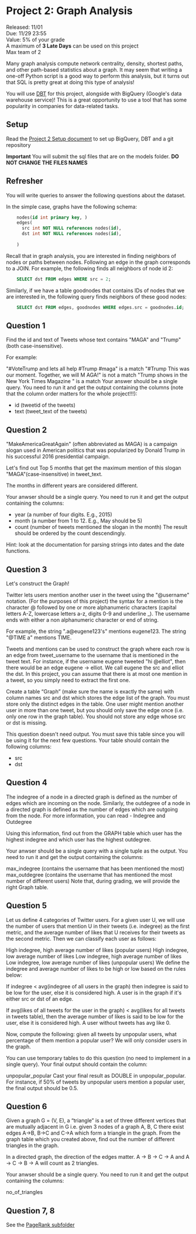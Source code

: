 # Project 2: Graph Analysis

Released: 11/01  
Due: 11/29 23:55  
Value: 5% of your grade  
A maximum of **3 Late Days** can be used on this project  
Max team of 2  

Many graph analysis compute network centrality, density, shortest paths, and other path-based statistics about a graph. It may seem that writing a one-off Python script is a good way to perform this analysis, but it turns out that SQL is pretty great at doing this type of analysis!

You will use [DBT](https://www.getdbt.com/product/what-is-dbt/) for this project, alongside with BigQuery (Google's data warehouse service)! This is a great opportunity to use a tool that has some popularity in companies for data-related tasks.

## Setup

Read the [Project 2 Setup document](https://github.com/w4111/project2-f22-template/blob/main/Project%202%20setup.pdf) to set up BigQuery, DBT and a git repository

**Important** You will submit the sql files that are on the models folder. **DO NOT CHANGE THE FILES NAMES**
## Refresher
You will write queries to answer the following questions about the dataset.

In the simple case, graphs have the following schema:
```SQL
    nodes(id int primary key, )
    edges(
      src int NOT NULL references nodes(id),
      dst int NOT NULL references nodes(id),
      
    )
```
Recall that in graph analysis, you are interested in finding neighbors of nodes or paths between nodes. Following an edge in the graph corresponds to a JOIN. For example, the following finds all neighbors of node id 2:
```SQL
    SELECT dst FROM edges WHERE src = 2;
```
Similarly, if we have a table goodnodes that contains IDs of nodes that we are interested in, the following query finds neighbors of these good nodes:
```SQL
    SELECT dst FROM edges, goodnodes WHERE edges.src = goodnodes.id;
```
## Question 1
Find the id and text of Tweets whose text contains "MAGA" and "Trump" (both case-insensitive).

For example:

"#VoteTrump and lets all help #Trump #maga" is a match
"#Trump This was our moment. Together, we will M AGA!" is not a match
"Trump shows in the New York Times Magazine " is a match
Your answer should be a single query. You need to run it and get the output containing the columns (note that the column order matters for the whole project!!!):

* id (tweetid of the tweets)
* text (tweet_text of the tweets)

## Question 2
"MakeAmericaGreatAgain" (often abbreviated as MAGA) is a campaign slogan used in American politics that was popularized by Donald Trump in his successful 2016 presidential campaign.

Let's find out Top 5 months that get the maximum mention of this slogan "MAGA"(case-insensitive) in tweet_text.

The months in different years are considered different.

Your anwser should be a single query. You need to run it and get the output containing the columns:

* year (a number of four digits. E.g., 2015)
* month (a number from 1 to 12. E.g., May should be 5)
* count (number of tweets mentioned the slogan in the month)
The result should be ordered by the count descendingly.

Hint: look at the documentation for parsing strings into dates and the date functions.

## Question 3

Let's construct the Graph!

Twitter lets users mention another user in the tweet using the "@username" notation. (For the purposes of this project) the syntax for a mention is the character @ followed by one or more alphanumeric characters (capital letters A-Z, lowercase letters a-z, digits 0-9 and underline _). The username ends with either a non alphanumeric character or end of string.

For example, the string ".a@eugene123's" mentions eugene123. The string "@TIME a" mentions TIME.

Tweets and mentions can be used to construct the graph where each row is an edge from tweet_username to the username that is mentioned in the tweet text. For instance, if the username eugene tweeted "hi @elliot", then there would be an edge eugene -> elliot. We call eugene the src and elliot the dst. In this project, you can assume that there is at most one mention in a tweet, so you simply need to extract the first one.

Create a table “Graph” (make sure the name is exactly the same) with column names src and dst which stores the edge list of the graph. You must store only the distinct edges in the table. One user might mention another user in more than one tweet, but you should only save the edge once (i.e. only one row in the graph table). You should not store any edge whose src or dst is missing.

This question doesn't need output. You must save this table since you will be using it for the next few questions. Your table should contain the following columns:

  * src
  * dst

## Question 4
The indegree of a node in a directed graph is defined as the number of edges which are incoming on the node. Similarly, the outdegree of a node in a directed graph is defined as the number of edges which are outgoing from the node. For more information, you can read - Indegree and Outdegree

Using this information, find out from the GRAPH table which user has the highest indegree and which user has the highest outdegree.

Your anwser should be a single query with a single tuple as the output. You need to run it and get the output containing the columns:

max_indegree (contains the username that has been mentioned the most)
max_outdegree (contains the username that has mentioned the most number of different users)
Note that, during grading, we will provide the right Graph table.


## Question 5

Let us define 4 categories of Twitter users. For a given user U, we will use the number of users that mention U in their tweets (i.e. indegree) as the first metric, and the average number of likes that U receives for their tweets as the second metric. Then we can classify each user as follows:

High indegree, high average number of likes (popular users)
High indegree, low average number of likes
Low indegree, high average number of likes
Low indegree, low average number of likes (unpopular users)
We define the indegree and average number of likes to be high or low based on the rules below:

If indegree < avg(indegree of all users in the graph) then indegree is said to be low for the user, else it is considered high. A user is in the graph if it's either src or dst of an edge.

If avg(likes of all tweets for the user in the graph) < avg(likes for all tweets in tweets table), then the average number of likes is said to be low for the user, else it is considered high. A user without tweets has avg like 0.

Now, compute the following: given all tweets by unpopular users, what percentage of them mention a popular user? We will only consider users in the graph.

You can use temporary tables to do this question (no need to implement in a single query). Your final output should contain the column:

unpopular_popular
Cast your final result as DOUBLE in unpopular_popular. For instance, if 50% of tweets by unpopular users mention a popular user, the final output should be 0.5.


## Question 6

Given a graph G = (V, E), a “triangle” is a set of three different vertices that are mutually adjacent in G i.e. given 3 nodes of a graph A, B, C there exist edges A->B, B->C and C->A which form a triangle in the graph. From the graph table which you created above, find out the number of different triangles in the graph.

In a directed graph, the direction of the edges matter. A -> B -> C -> A and A -> C -> B -> A will count as 2 triangles.

Your anwser should be a single query. You need to run it and get the output containing the columns:

no_of_triangles

## Question 7, 8
See the [PageRank subfolder](https://github.com/w4111/project2-f22-template/tree/main/PageRank)
